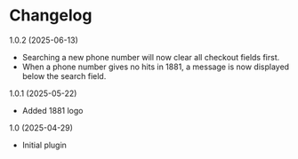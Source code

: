 Changelog
=========

1.0.2 (2025-06-13)
* Searching a new phone number will now clear all checkout fields first.
* When a phone number gives no hits in 1881, a message is now displayed below the search field.

1.0.1 (2025-05-22)
* Added 1881 logo

1.0 (2025-04-29)
* Initial plugin
